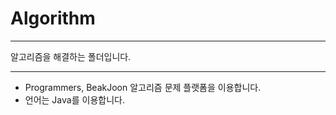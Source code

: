 # Algorithm

---
알고리즘을 해결하는 폴더입니다.

---
+ Programmers, BeakJoon 알고리즘 문제 플랫폼을 이용합니다.
+ 언어는 Java를 이용합니다.

